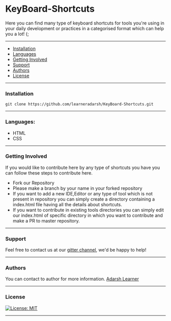# KeyBoard-Shortcuts
Here you can find many type of keyboard shortcuts for tools you're using in your daily development or practices in a categorised format which can help you a lot! (;
***
 * [Installation](#installation)
 * [Languages](#languages)
 * [Getting Involved](#getting-involved)
 * [Support](#support)
 * [Authors](#authors)
 * [License](#license)
***
### Installation
```
git clone https://github.com/learneradarsh/KeyBoard-Shortcuts.git
```
***
### Languages:
* HTML
* CSS
***
### Getting Involved
If you would like to contribute here by any type of shortcuts you have you can follow these steps to contribute here.
* Fork our Repository
* Please make a branch by your name in your forked repository
* If you want to add a new IDE,Editor or any type of tool which is not present in repository you can simply create a directory containing a index.html file having all the details about shortcuts.
* If you want to contribute in existing tools directories you can simply edit our index.html of specific directory in which you want to contribute and make a PR to master repository.
***
### Support
Feel free to contact us at our [gitter channel](https://gitter.im/KeyBoard-Shortcuts), we'd be happy to help!
***
### Authors
You can contact to author for more information.
[Adarsh Learner](mailto:learneradarsh@gmail.com)
***
### License
[![License: MIT](https://img.shields.io/badge/License-MIT-yellow.svg)](https://opensource.org/licenses/MIT)
***
